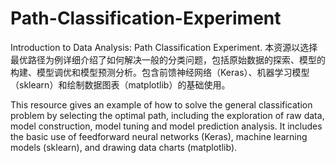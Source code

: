 # Path-Classification-Experiment
Introduction to Data Analysis: Path Classification Experiment. 本资源以选择最优路径为例详细介绍了如何解决一般的分类问题，包括原始数据的探索、模型的构建、模型调优和模型预测分析。包含前馈神经网络（Keras）、机器学习模型（sklearn）和绘制数据图表（matplotlib）的基础使用。

This resource gives an example of how to solve the general classification problem by selecting the optimal path, including the exploration of raw data, model construction, model tuning and model prediction analysis. It includes the basic use of feedforward neural networks (Keras), machine learning models (sklearn), and drawing data charts (matplotlib).

